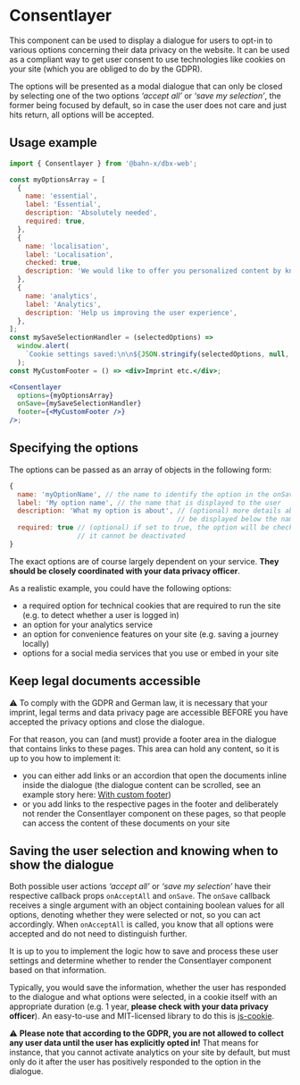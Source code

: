 # Consentlayer

This component can be used to display a dialogue for users to opt-in to various options concerning their data privacy on the website.
It can be used as a compliant way to get user consent to use technologies like cookies on your site (which you are obliged to do by the GDPR).

The options will be presented as a modal dialogue that can only be closed by selecting one of the two options _‘accept all’_ or _‘save my selection’_, the former being focused by default, so in case the user does not care and just hits return, all options will be accepted.

## Usage example

```js
import { Consentlayer } from '@bahn-x/dbx-web';
```

```jsx
const myOptionsArray = [
  {
    name: 'essential',
    label: 'Essential',
    description: 'Absolutely needed',
    required: true,
  },
  {
    name: 'localisation',
    label: 'Localisation',
    checked: true,
    description: 'We would like to offer you personalized content by knowing your location.',
  },
  {
    name: 'analytics',
    label: 'Analytics',
    description: 'Help us improving the user experience',
  },
];
const mySaveSelectionHandler = (selectedOptions) =>
  window.alert(
    `Cookie settings saved:\n\n${JSON.stringify(selectedOptions, null, 2)}`
  );
const MyCustomFooter = () => <div>Imprint etc.</div>;

<Consentlayer
  options={myOptionsArray}
  onSave={mySaveSelectionHandler}
  footer={<MyCustomFooter />}
/>;
```

## Specifying the options

The options can be passed as an array of objects in the following form:

```js
{
  name: 'myOptionName', // the name to identify the option in the onSave callback function
  label: 'My option name', // the name that is displayed to the user
  description: 'What my option is about', // (optional) more details about the option, will
                                          // be displayed below the name
  required: true // (optional) if set to true, the option will be checked and disabled, so
                 // it cannot be deactivated
}
```

The exact options are of course largely dependent on your service. **They should be closely coordinated with your data privacy officer**.

As a realistic example, you could have the following options:

- a required option for technical cookies that are required to run the site (e.g. to detect whether a user is logged in)
- an option for your analytics service
- an option for convenience features on your site (e.g. saving a journey locally)
- options for a social media services that you use or embed in your site

## Keep legal documents accessible

⚠️ To comply with the GDPR and German law, it is necessary that your imprint, legal terms and data privacy page are accessible BEFORE you have accepted the privacy options and close the dialogue.

For that reason, you can (and must) provide a footer area in the dialogue that contains links to these pages.
This area can hold any content, so it is up to you how to implement it:

- you can either add links or an accordion that open the documents inline inside the dialogue (the dialogue content can be scrolled, see an example story here: [With custom footer](?path=/story/components-consentlayer--with-custom-footer))
- or you add links to the respective pages in the footer and deliberately not render the Consentlayer component on these pages, so that people can access the content of these documents on your site

## Saving the user selection and knowing when to show the dialogue

Both possible user actions _‘accept all’_ or _‘save my selection’_ have their respective callback props `onAcceptAll` and `onSave`. The `onSave` callback receives a single argument with an object containing boolean values for all options, denoting whether they were selected or not, so you can act accordingly. When `onAcceptAll` is called, you know that all options were accepted and do not need to distinguish further.

It is up to you to implement the logic how to save and process these user settings and determine whether to render the Consentlayer component based on that information.

Typically, you would save the information, whether the user has responded to the dialogue and what options were selected, in a cookie itself with an appropriate duration (e.g. 1 year, **please check with your data privacy officer**). An easy-to-use and MIT-licensed library to do this is [js-cookie](https://github.com/js-cookie/js-cookie).

⚠️ **Please note that according to the GDPR, you are not allowed to collect any user data until the user has explicitly opted in!** That means for instance, that you cannot activate analytics on your site by default, but must only do it after the user has positively responded to the option in the dialogue.
